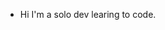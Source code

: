 - Hi I'm a solo dev learing to code.


<!---
J-Verhaar/J-Verhaar is a ✨ special ✨ repository because its `README.md` (this file) appears on your GitHub profile.
You can click the Preview link to take a look at your changes.
--->
